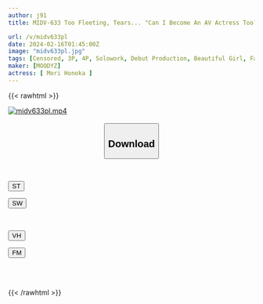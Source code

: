 ```yaml
---
author: j91
title: MIDV-633 Too Fleeting, Tears... "Can I Become An AV Actress Too?" AV Debut Of A Boxed Girl Who Applied To Change Herself Ayunoka Mori

url: /v/midv633pl
date: 2024-02-16T01:45:00Z
image: "midv633pl.jpg"
tags: [Censored, 3P, 4P, Solowork, Debut Production, Beautiful Girl, Facials, Slender	]
maker: [MOODYZ]
actress: [ Mori Honoka ]
---
```



{{< rawhtml >}}

<div class="video" data-videoid="7ov1a7pykQToLY">
    <a href="javascript:;">
        <img src="/v/midv633pl/midv633pl.jpg" width="WIDTH" height="HEIGHT" alt="midv633pl.mp4" loading="lazy">
    </a>
</div>

<script type="text/javascript" src="https://j91.asia/asset/on-demand-st.js"></script>

<br>
  <link rel="stylesheet" href="https://j91.asia/asset/bs5.css">
  
  <center>
  <button class="btn btn-primary" type="button" data-bs-toggle="collapse" data-bs-target=".multi-collapse" aria-expanded="false" aria-controls="multiCollapseExample1 multiCollapseExample2"><h2>Download</h2></button></center>
</p>
<div class="row">
  <div class="col">
    <div class="collapse multi-collapse" id="multiCollapseExample1">
      <div class="card card-body">
	      	      <br>
<div class="buttons">  
<p><a href="https://streamtape.to/v/7ov1a7pykQToLY" target="_blank"><button class="btn-hover color-3"><i class="fa fa-download"></i> ST</button></a></p>
<p><a href="https://cdnwish.com/pfet5ehe8rcz" target="_blank"><button class="btn-hover color-2"><i class="fa fa-download"></i> SW</button></a></p></div>
    </div>
  </div>
</div>
  <div class="col">
    <div class="collapse multi-collapse" id="multiCollapseExample2">
      <div class="card card-body">
	      <br>
<div class="buttons">
<p><a href="javascript:;" target="_blank"><button class="btn-hover color-9"><i class="fa fa-download"></i> VH</button></a></p>
<p><a href="javascript:;"><button class="btn-hover color-8"><i class="fa fa-download"></i> FM</button></a></p></div>
<br><br>
      </div>
    </div>
  </div>
</div>

{{< /rawhtml >}}